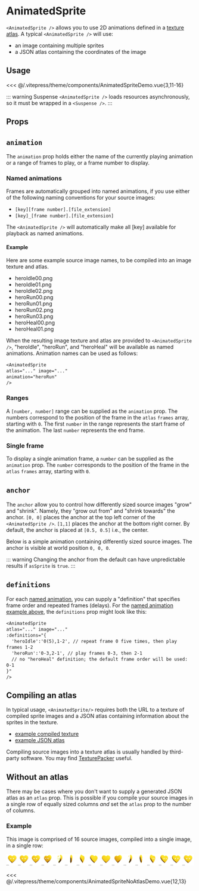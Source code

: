 # AnimatedSprite

<DocsDemo>
  <AnimatedSpriteDemo />
</DocsDemo>

`<AnimatedSprite />` allows you to use 2D animations defined in a [texture atlas](https://en.wikipedia.org/wiki/Texture_atlas). A typical `<AnimatedSprite />` will use:

* an image containing multiple sprites
* a JSON atlas containing the coordinates of the image

## Usage

<<< @/.vitepress/theme/components/AnimatedSpriteDemo.vue{3,11-16}

::: warning Suspense
`<AnimatedSprite />` loads resources asynchronously, so it must be wrapped in a `<Suspense />`.
:::

## Props

<CientosPropsTable 
component-path="src/core/abstractions/AnimatedSprite/component.vue" 
:fields="['name', 'description', 'default', 'required']"
:on-format-value="({valueFormatted, propName, fieldName, getFieldFormatted})=> {
  if (fieldName === 'description') {
    let type = getFieldFormatted('type')
    if (type.indexOf('TSFunctionType') !== -1 && propName.startsWith('on')) {
      type = '<code>(frameName:string) => void</code>'
    }
    return type + ' – ' + valueFormatted
  }
}"
 />

## `animation`

The `animation` prop holds either the name of the currently playing animation or a range of frames to play, or a frame number to display.

### Named animations

Frames are automatically grouped into named animations, if you use either of the following naming conventions for your source images:

* `[key][frame number].[file_extension]`
* `[key]_[frame number].[file_extension]`

The `<AnimatedSprite />` will automatically make all [key] available for playback as named animations.

#### Example

Here are some example source image names, to be compiled into an image texture and atlas.

* heroIdle00.png
* heroIdle01.png
* heroIdle02.png
* heroRun00.png
* heroRun01.png
* heroRun02.png
* heroRun03.png
* heroHeal00.png
* heroHeal01.png

When the resulting image texture and atlas are provided to `<AnimatedSprite />`, "heroIdle", "heroRun", and "heroHeal" will be available as named animations. Animation names can be used as follows:

```vue{3}
<AnimatedSprite 
atlas="..." image="..." 
animation="heroRun" 
/>
```

### Ranges

A `[number, number]` range can be supplied as the `animation` prop. The numbers correspond to the position of the frame in the `atlas` `frames` array, starting with `0`. The first `number` in the range represents the start frame of the animation. The last `number` represents the end frame.

### Single frame

To display a single animation frame, a `number` can be supplied as the `animation` prop. The `number` corresponds to the position of the frame in the `atlas` `frames` array, starting with `0`. 

## `anchor`

The `anchor` allow you to control how differently sized source images "grow" and "shrink". Namely, they "grow out from" and "shrink towards" the anchor. `[0, 0]` places the anchor at the top left corner of the `<AnimatedSprite />`. `[1,1]` places the anchor at the bottom right corner. By default, the anchor is placed at `[0.5, 0.5]` i.e., the center.

Below is a simple animation containing differently sized source images. The anchor is visible at world position `0, 0, 0`.
<DocsDemo>
  <AnimatedSpriteAnchorDemo />
</DocsDemo>

::: warning
Changing the anchor from the default can have unpredictable results if `asSprite` is `true`.
:::

## `definitions`

For each [named animation](#named-animations), you can supply a "definition" that specifies frame order and repeated frames (delays). For the [named animation example above](#named-animations), the `definitions` prop might look like this:

```vue
<AnimatedSprite 
atlas="..." image="..."
:definitions="{
  'heroIdle':'0(5),1-2', // repeat frame 0 five times, then play frames 1-2
  'heroRun':'0-3,2-1', // play frames 0-3, then 2-1
  // no "heroHeal" definition; the default frame order will be used: 0-1
}"
/>
```

## Compiling an atlas

In typical usage, `<AnimatedSprite/>` requires both the URL to a texture of compiled sprite images and a JSON atlas containing information about the sprites in the texture.

* [example compiled texture](https://raw.githubusercontent.com/Tresjs/assets/6c0b087768a0a2b76148c99fc87d7e6ddc3c6d66/textures/animated-sprite/namedAnimationsTexture.png)
* [example JSON atlas](https://raw.githubusercontent.com/Tresjs/assets/6c0b087768a0a2b76148c99fc87d7e6ddc3c6d66/textures/animated-sprite/namedAnimationsAtlas.json)

Compiling source images into a texture atlas is usually handled by third-party software. You may find [TexturePacker](https://www.codeandweb.com/texturepacker) useful.

## Without an atlas

There may be cases where you don't want to supply a generated JSON atlas as an `atlas` prop. This is possible if you compile your source images in a single row of equally sized columns *and* set the `atlas` prop to the number of columns.

### Example

This image is comprised of 16 source images, compiled into a single image, in a single row:

<img src="https://raw.githubusercontent.com/Tresjs/assets/6c0b087768a0a2b76148c99fc87d7e6ddc3c6d66/textures/animated-sprite/textureWithoutAtlas.png" />

<DocsDemo>
  <AnimatedSpriteNoAtlasDemo />
</DocsDemo>

<<< @/.vitepress/theme/components/AnimatedSpriteNoAtlasDemo.vue{12,13}